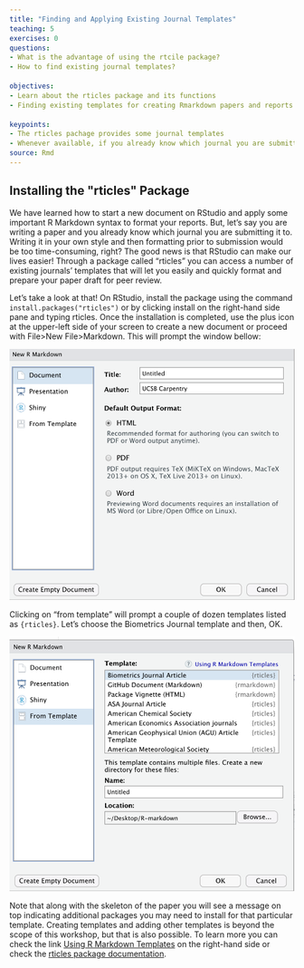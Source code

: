 ```yaml
---
title: "Finding and Applying Existing Journal Templates"
teaching: 5
exercises: 0
questions:
- What is the advantage of using the rtcile package?
- How to find existing journal templates?

objectives:
- Learn about the rticles package and its functions
- Finding existing templates for creating Rmarkdown papers and reports

keypoints:
- The rticles pachage provides some journal templates
- Whenever available, if you already know which journal you are submitting to, start your paper using the template
source: Rmd
---
```


## Installing the "rticles" Package

We have learned how to start a new document on RStudio and apply some important R Markdown syntax to format your reports. But, let’s say you are writing a paper and you already know which journal you are submitting it to. Writing it in your own style and then formatting prior to submission would be too time-consuming, right? The good news is that RStudio can make our lives easier! Through a package called “rticles” you can access a number of existing journals’ templates that will let you easily and quickly format and prepare your paper draft for peer review.

Let’s take a look at that! On RStudio, install the package using the command `install.packages("rticles")` or by clicking install on the right-hand side pane and typing rticles. Once the installation is completed, use the plus icon at the upper-left side of your screen to create a new document or proceed with File>New File>Markdown. This will prompt the window bellow:


![Fig. 8.1 - Rticles Templates (Step 1)](../fig/08-rticles-template1.png) 

Clicking on “from template” will prompt a couple of dozen templates listed as `{rticles}`. Let’s choose the Biometrics Journal template and then, OK. 


![Fig. 8.2 - Rticles Templates (Step 2)](../fig/08-rticles-template2.png)

Note that along with the skeleton of the paper you will see a message on top indicating additional packages you may need to install for that particular template. Creating templates and adding other templates is beyond the scope of this workshop, but that is also possible. To learn more you can check the link [Using R Markdown Templates](https://bookdown.org/yihui/rmarkdown/document-templates.html) on the right-hand side or check the [rticles package documentation](https://cran.r-project.org/web/packages/rticles/rticles.pdf).
